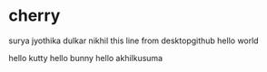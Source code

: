 # cherry
surya
jyothika
dulkar
nikhil
this line from desktopgithub
hello world

hello kutty
hello bunny
hello akhilkusuma
